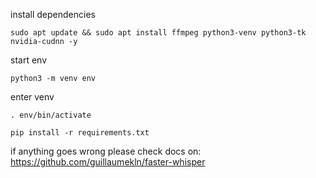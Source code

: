 install dependencies
```
sudo apt update && sudo apt install ffmpeg python3-venv python3-tk nvidia-cudnn -y
```

start env
```
python3 -m venv env
```

enter venv
```
. env/bin/activate
```

```
pip install -r requirements.txt
```



if anything goes wrong please check docs on:
https://github.com/guillaumekln/faster-whisper